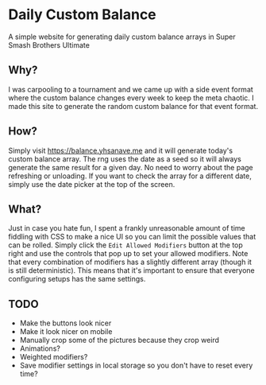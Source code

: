 # Daily Custom Balance

A simple website for generating daily custom balance arrays in Super Smash Brothers Ultimate

## Why?

I was carpooling to a tournament and we came up with a side event format where the custom balance changes every week to keep the meta chaotic. I made this site to generate the random custom balance for that event format.

## How?

Simply visit https://balance.yhsanave.me and it will generate today's custom balance array. The rng uses the date as a seed so it will always generate the same result for a given day. No need to worry about the page refreshing or unloading. If you want to check the array for a different date, simply use the date picker at the top of the screen.

## What?

Just in case you hate fun, I spent a frankly unreasonable amount of time fiddling with CSS to make a nice UI so you can limit the possible values that can be rolled. Simply click the `Edit Allowed Modifiers` button at the top right and use the controls that pop up to set your allowed modifiers. Note that every combination of modifiers has a slightly different array (though it is still deterministic). This means that it's important to ensure that everyone configuring setups has the same settings.

## TODO

- Make the buttons look nicer
- Make it look nicer on mobile
- Manually crop some of the pictures because they crop weird
- Animations?
- Weighted modifiers?
- Save modifier settings in local storage so you don't have to reset every time?